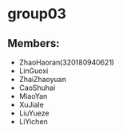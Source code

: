 # group03
## Members:
- ZhaoHaoran(320180940621)
- LinGuoxi
- ZhaiZhaoyuan
- CaoShuhai
- MiaoYan
- XuJiale
- LiuYueze
- LiYichen
